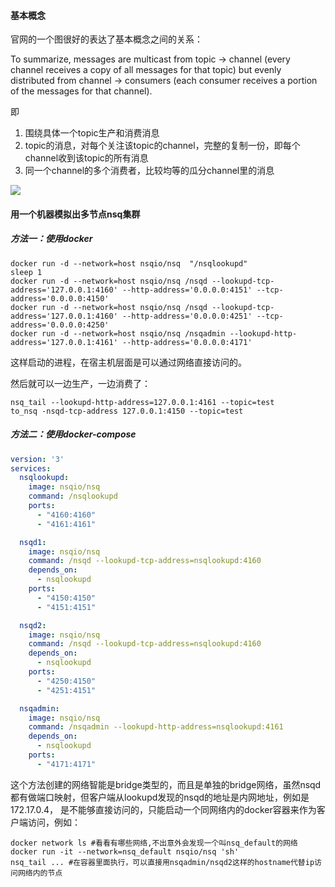 #### 基本概念

官网的一个图很好的表达了基本概念之间的关系：

To summarize, messages are multicast from topic -> channel (every channel receives a copy of all messages for that topic) but evenly distributed from channel -> consumers (each consumer receives a portion of the messages for that channel).

即

1. 围绕具体一个topic生产和消费消息
2. topic的消息，对每个关注该topic的channel，完整的复制一份，即每个channel收到该topic的所有消息
3. 同一个channel的多个消费者，比较均等的瓜分channel里的消息

![](https://f.cloud.github.com/assets/187441/1700696/f1434dc8-6029-11e3-8a66-18ca4ea10aca.gif)



#### 用一个机器模拟出多节点nsq集群

##### 方法一：使用docker

```shell
docker run -d --network=host nsqio/nsq  "/nsqlookupd"
sleep 1
docker run -d --network=host nsqio/nsq /nsqd --lookupd-tcp-address='127.0.0.1:4160' --http-address='0.0.0.0:4151' --tcp-address='0.0.0.0:4150'
docker run -d --network=host nsqio/nsq /nsqd --lookupd-tcp-address='127.0.0.1:4160' --http-address='0.0.0.0:4251' --tcp-address='0.0.0.0:4250'
docker run -d --network=host nsqio/nsq /nsqadmin --lookupd-http-address='127.0.0.1:4161' --http-address='0.0.0.0:4171'
```

这样启动的进程，在宿主机层面是可以通过网络直接访问的。

然后就可以一边生产，一边消费了：

```shell
nsq_tail --lookupd-http-address=127.0.0.1:4161 --topic=test
to_nsq -nsqd-tcp-address 127.0.0.1:4150 --topic=test
```



##### 方法二：使用docker-compose

```yaml
version: '3'
services:
  nsqlookupd:
    image: nsqio/nsq
    command: /nsqlookupd
    ports:
      - "4160:4160"
      - "4161:4161"

  nsqd1:
    image: nsqio/nsq
    command: /nsqd --lookupd-tcp-address=nsqlookupd:4160
    depends_on:
      - nsqlookupd
    ports:
      - "4150:4150"
      - "4151:4151"

  nsqd2:
    image: nsqio/nsq
    command: /nsqd --lookupd-tcp-address=nsqlookupd:4160
    depends_on:
      - nsqlookupd
    ports:
      - "4250:4150"
      - "4251:4151"

  nsqadmin:
    image: nsqio/nsq
    command: /nsqadmin --lookupd-http-address=nsqlookupd:4161
    depends_on:
      - nsqlookupd
    ports:
      - "4171:4171"

```

这个方法创建的网络智能是bridge类型的，而且是单独的bridge网络，虽然nsqd都有做端口映射，但客户端从lookupd发现的nsqd的地址是内网地址，例如是172.17.0.4， 是不能够直接访问的，只能启动一个同网络内的docker容器来作为客户端访问，例如：

```shell
docker network ls #看看有哪些网络,不出意外会发现一个叫nsq_default的网络
docker run -it --network=nsq_default nsqio/nsq 'sh'
nsq_tail ... #在容器里面执行，可以直接用nsqadmin/nsqd2这样的hostname代替ip访问网络内的节点
```

